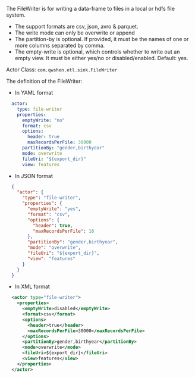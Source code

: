 The FileWriter is for writing a data-frame to files in a local or hdfs file system.

- The support formats are csv, json, avro & parquet.
- The write mode can only be overwrite or append
- The partition-by is optional. If provided, it must be the names of one or more columns separated by comma.
- The empty-write is optional, which controls whether to write out an empty view. It must be either yes/no or disabled/enabled. Default: yes.

Actor Class: `com.qwshen.etl.sink.FileWriter`

The definition of the FileWriter:

- In YAML format
```yaml
  actor:
    type: file-writer
    properties:
      emptyWrite: "no"
      format: csv
      options:
        header: true
        maxRecordsPerFile: 30000
      partitionBy: "gender,birthyear"
      mode: overwrite
      fileUri: "${export_dir}"
      view: features
```

- In JSON format
```json
  {
    "actor": {
      "type": "file-writer",
      "properties": {
        "emptyWrite": "yes",
        "format": "csv",
        "options": {
          "header": true,
          "maxRecordsPerFile": 16
        },
        "partitionBy": "gender,birthyear",
        "mode": "overwrite",
        "fileUri": "${export_dir}",
        "view": "features"
      }
    }
  }
```

- In XML format
```xml
  <actor type="file-writer">
    <properties>
      <emptyWrite>disabled</emptyWrite>  
      <format>csv</format>
      <options>
        <header>true</header>
        <maxRecordsPerFile>30000</maxRecordsPerFile>
      </options>
      <partitionBy>gender,birthyear</partitionBy>
      <mode>overwrite</mode>
      <fileUri>${export_dir}</fileUri>
      <view>features</view>
    </properties>
  </actor>
```
